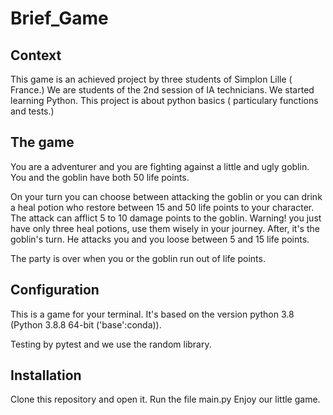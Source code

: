 # Brief_Game
## Context

This game is an achieved project by three students of Simplon Lille ( France.) We are students of the 2nd session of IA technicians. We started learning  Python. This project is about python basics ( particulary functions and tests.)

## The game

You are a adventurer and you are fighting against a little and ugly goblin. You and the goblin have both 50 life points.

On your turn you can choose between attacking the goblin or you can drink a heal potion who restore between 15 and 50 life points to your character. The attack can afflict 5 to 10 damage points to the goblin. Warning! you just have only three heal potions, use them wisely in your journey.
After, it's the goblin's turn. He attacks you and you loose between 5 and 15 life points.

The party is over when you or the goblin run out of life points.

## Configuration 

This is a game for your terminal. It's based on the version python 3.8 (Python 3.8.8 64-bit ('base':conda)).

Testing by pytest and we use the random library.

## Installation

Clone this repository and open it.
Run the file main.py 
Enjoy our little game.